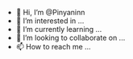 - 👋 Hi, I’m @Pinyaninn
- 👀 I’m interested in ...
- 🌱 I’m currently learning ...
- 💞️ I’m looking to collaborate on ...
- 📫 How to reach me ...

<!---
Pinyaninn/Pinyaninn is a ✨ special ✨ repository because its `README.md` (this file) appears on your GitHub profile.
You can click the Preview link to take a look at your changes.
--->
